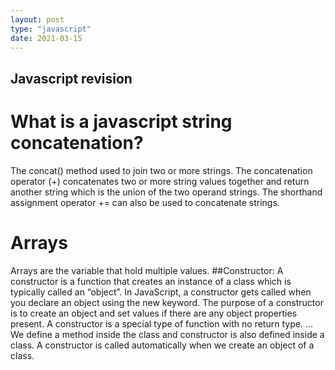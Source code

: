```yaml
---
layout: post
type: "javascript"
date: 2021-03-15
---
```



## Javascript revision
# What is a javascript string concatenation?
The concat() method used to join two or more strings. The concatenation operator (+) concatenates two or more string values together and return another string which is the union of the two operand strings. The shorthand assignment operator += can also be used to concatenate strings.

# Arrays
Arrays are the variable that hold multiple values.
##Constructor: A constructor is a function that creates an instance of a class which is typically called an “object”. In JavaScript, a constructor gets called when you declare an object using the new keyword. The purpose of a constructor is to create an object and set values if there are any object properties present.
A constructor is a special type of function with no return type. ... We define a method inside the class and constructor is also defined inside a class. A constructor is called automatically when we create an object of a class.